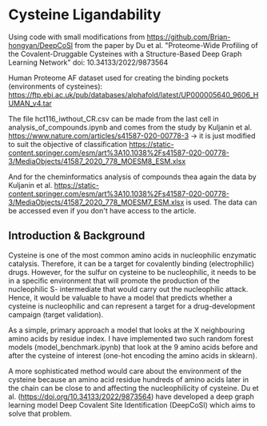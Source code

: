 # Cysteine Ligandability

Using code with small modifications from https://github.com/Brian-hongyan/DeepCoSI from the paper by Du et al. "Proteome-Wide Profiling of the Covalent-Druggable Cysteines with a Structure-Based Deep Graph Learning Network" doi: 10.34133/2022/9873564

Human Proteome AF dataset used for creating the binding pockets (environments of cysteines): https://ftp.ebi.ac.uk/pub/databases/alphafold/latest/UP000005640_9606_HUMAN_v4.tar

The file hct116_iwthout_CR.csv can be made from the last cell in analysis_of_compounds.ipynb and comes from the study by Kuljanin et al. https://www.nature.com/articles/s41587-020-00778-3  -> it is just modified to suit the objective of classification https://static-content.springer.com/esm/art%3A10.1038%2Fs41587-020-00778-3/MediaObjects/41587_2020_778_MOESM8_ESM.xlsx

And for the cheminformatics analysis of compounds thea again the data by Kuljanin et al. https://static-content.springer.com/esm/art%3A10.1038%2Fs41587-020-00778-3/MediaObjects/41587_2020_778_MOESM7_ESM.xlsx is used. The data can be accessed even if you don't have access to the article.


## Introduction & Background
Cysteine is one of the most common amino acids in nucleophilic enzymatic catalysis. Therefore, it can be a target for covalently binding (electrophilic) drugs. However, for the sulfur on cysteine to be nucleophilic, it needs to be in a specific environment that will promote the production of the nucleophilic S- intermediate that would carry out the nucleophilic attack. Hence, it would be valuable to have a model that predicts whether a cysteine is nucleophilic and can represent a target for a drug-development campaign (target validation).

As a simple, primary approach a model that looks at the X neighbouring amino acids by residue index. I have implemented two such random forest models (model_benchmark.ipynb) that look at the 9 amino acids before and after the cysteine of interest (one-hot encoding the amino acids in sklearn).

A more sophisticated method would care about the environment of the cysteine because an amino acid residue hundreds of amino acids later in the chain can be close to and affecting the nucleophilicity of cysteine. Du et al. (https://doi.org/10.34133/2022/9873564) have developed a deep graph learning model Deep Covalent Site Identification (DeepCoSI) which aims to solve that problem. 

